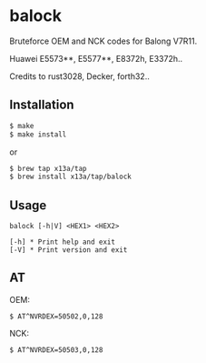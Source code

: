 # balock

Bruteforce OEM and NCK codes for Balong V7R11.

Huawei E5573**, E5577**, E8372h, E3372h..

Credits to rust3028, Decker, forth32..

## Installation

```sh
$ make
$ make install
```
or
```sh
$ brew tap x13a/tap
$ brew install x13a/tap/balock
```

## Usage

```text
balock [-h|V] <HEX1> <HEX2>

[-h] * Print help and exit
[-V] * Print version and exit
```

## AT

OEM:
```text
$ AT^NVRDEX=50502,0,128
```

NCK:
```text
$ AT^NVRDEX=50503,0,128
```
